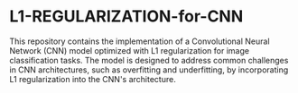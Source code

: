 # L1-REGULARIZATION-for-CNN
This repository contains the implementation of a Convolutional Neural Network (CNN) model optimized with L1 regularization for image classification tasks. The model is designed to address common challenges in CNN architectures, such as overfitting and underfitting, by incorporating L1 regularization into the CNN's architecture.
